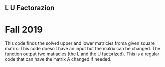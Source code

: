 ## L U Factorazion
# Fall 2019
This code finds the solved upper and lower matricies froma given square matrix.
This code doesn't have an input but the matrix can be changed.
The function output two matracies (the L and the U factorized).
This is a regular code that can have the matrix A changed if needed. 
